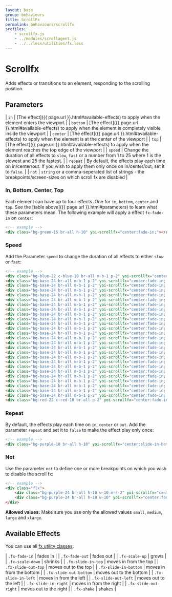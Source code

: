 ```yaml
---
layout: base
group: behaviours
title: ScrollFx
permalink: behaviours/scrollfx
srcfiles:
    - scrollfx.js
    - ../modules/scrollagent.js
    - ../../less/utilities/fx.less
---
```


# Scrollfx

<p class="intro">Adds effects or transitions to an element, responding to the scrolling position.</p>

## Parameters

| `in`     | [The effect]({{ page.url }}.html#available-effects) to apply when the element enters the viewport                                 |
| `bottom` | [The effect]({{ page.url }}.html#available-effects) to apply when the element is completely visible inside the viewport           |
| `center` | [The effect]({{ page.url }}.html#available-effects) to apply when the element is at the center of the viewport                    |
| `top`    | [The effect]({{ page.url }}.html#available-effects) to apply when the element reaches the top edge of the viewport                |
| `speed`  | Change the duration of all effects to `slow`, `fast` or a number from 1 to 25 where 1 is the slowest and 25 the fastest.          |
| `repeat` | By default, the effects play each time on in/center/out. If you wish to apply them only once on in/center/out, set it to `false`. |
| `not`    | `string` or a comma-seperated list of strings - the breakpoints/screen-sizes on which scroll fx are disabled                      |

### In, Bottom, Center, Top

Each element can have up to four effects. One for `in`, `bottom`, `center` and `top`. See the [table above]({{ page.url }}.html#parameters) to learn what these parameters mean.
The following example will apply a effect `fx-fade-in` on `center`:

```html
<!-- example -->
<div class="bg-green-15 br-all h-10" yoi-scrollfx="center:fade-in;"></div>
```

### Speed

Add the Parameter `speed` to change the duration of all effects to either `slow` or `fast`:

```html
<!-- example -->
<div class="bg-blue-22 c-blue-10 br-all m-b-1 p-2" yoi-scrollfx="center:fade-in; speed:slow;">slow</div>
<div class="bg-base-24 br-all m-b-1 p-2" yoi-scrollfx="center:fade-in; speed:1;">1</div>
<div class="bg-base-24 br-all m-b-1 p-2" yoi-scrollfx="center:fade-in; speed:2;">2</div>
<div class="bg-base-24 br-all m-b-1 p-2" yoi-scrollfx="center:fade-in; speed:3;">3</div>
<div class="bg-base-24 br-all m-b-1 p-2" yoi-scrollfx="center:fade-in; speed:4;">4</div>
<div class="bg-base-24 br-all m-b-1 p-2" yoi-scrollfx="center:fade-in; speed:5;">5</div>
<div class="bg-base-24 br-all m-b-1 p-2" yoi-scrollfx="center:fade-in; speed:6;">6</div>
<div class="bg-base-24 br-all m-b-1 p-2" yoi-scrollfx="center:fade-in; speed:7;">7</div>
<div class="bg-base-24 br-all m-b-1 p-2" yoi-scrollfx="center:fade-in; speed:8;">8</div>
<div class="bg-base-24 br-all m-b-1 p-2" yoi-scrollfx="center:fade-in; speed:9;">9</div>
<div class="bg-base-24 br-all m-b-1 p-2" yoi-scrollfx="center:fade-in; speed:10;">10</div>
<div class="bg-base-24 br-all m-b-1 p-2" yoi-scrollfx="center:fade-in; speed:11;">11</div>
<div class="bg-base-24 br-all m-b-1 p-2" yoi-scrollfx="center:fade-in; speed:12;">12</div>
<div class="bg-base-24 br-all m-b-1 p-2" yoi-scrollfx="center:fade-in; speed:13;">13</div>
<div class="bg-base-24 br-all m-b-1 p-2" yoi-scrollfx="center:fade-in; speed:14;">14</div>
<div class="bg-base-24 br-all m-b-1 p-2" yoi-scrollfx="center:fade-in; speed:15;">15</div>
<div class="bg-base-24 br-all m-b-1 p-2" yoi-scrollfx="center:fade-in; speed:16;">16</div>
<div class="bg-base-24 br-all m-b-1 p-2" yoi-scrollfx="center:fade-in; speed:17;">17</div>
<div class="bg-base-24 br-all m-b-1 p-2" yoi-scrollfx="center:fade-in; speed:18;">18</div>
<div class="bg-base-24 br-all m-b-1 p-2" yoi-scrollfx="center:fade-in; speed:19;">19</div>
<div class="bg-base-24 br-all m-b-1 p-2" yoi-scrollfx="center:fade-in; speed:20;">20</div>
<div class="bg-base-24 br-all m-b-1 p-2" yoi-scrollfx="center:fade-in; speed:21;">21</div>
<div class="bg-base-24 br-all m-b-1 p-2" yoi-scrollfx="center:fade-in; speed:22;">22</div>
<div class="bg-base-24 br-all m-b-1 p-2" yoi-scrollfx="center:fade-in; speed:23;">23</div>
<div class="bg-base-24 br-all m-b-1 p-2" yoi-scrollfx="center:fade-in; speed:24;">24</div>
<div class="bg-base-24 br-all m-b-1 p-2" yoi-scrollfx="center:fade-in; speed:25;">25</div>
<div class="bg-red-22 c-red-10 br-all p-2" yoi-scrollfx="center:fade-in; speed:fast;">fast</div>
```

### Repeat

By default, the effects play each time on `in`, `center` or `out`. Add the parameter `repeat` and set it to `false` to make the effect play only once:

```html
<!-- example -->
<div class="bg-purple-18 br-all h-10" yoi-scrollfx="center:slide-in-bottom; repeat:false;"></div>
```

### Not

Use the parameter `not` to define one or more breakpoints on which you wish to disable the scroll fx:

```html
<!-- example -->
<div class="flx">
    <div class="bg-purple-24 br-all h-10 w-10 m-r-2" yoi-scrollfx="center:fade-in; not:small;"></div>
    <div class="bg-purple-24 br-all h-10 w-10" yoi-scrollfx="center:fade-in; not:xlarge;"></div>
</div>
```

<p class="hint hint--primary"><b>Allowed values:</b> Make sure you use only the allowed values <code>small</code>, <code>medium</code>, <code>large</code> and <code>xlarge</code>.</p>

## Available Effects

You can use all [fx utility classes](utilities/fx.html):

| `.fx-fade-in`          | fades in                 |
| `.fx-fade-out`         | fades out                |
| `.fx-scale-up`         | grows                    |
| `.fx-scale-down`       | shrinks                  |
| `.fx-slide-in-top`     | moves in from the top    |
| `.fx-slide-out-top`    | moves out to the top     |
| `.fx-slide-in-bottom`  | moves in from the bottom |
| `.fx-slide-out-bottom` | moves out to the bottom  |
| `.fx-slide-in-left`    | moves in from the left   |
| `.fx-slide-out-left`   | moves out to the left    |
| `.fx-slide-in-right`   | moves in from the right  |
| `.fx-slide-out-right`  | moves out to the right   |
| `.fx-shake`            | shakes                   |
